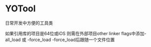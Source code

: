 # YOTool
日常开发中方便的工具类



如果引用库的项目是64位或iOS 则需在外部项目other linker flags中添加-all_load 或 -force_load       -force_load后跟随一个文件位置

